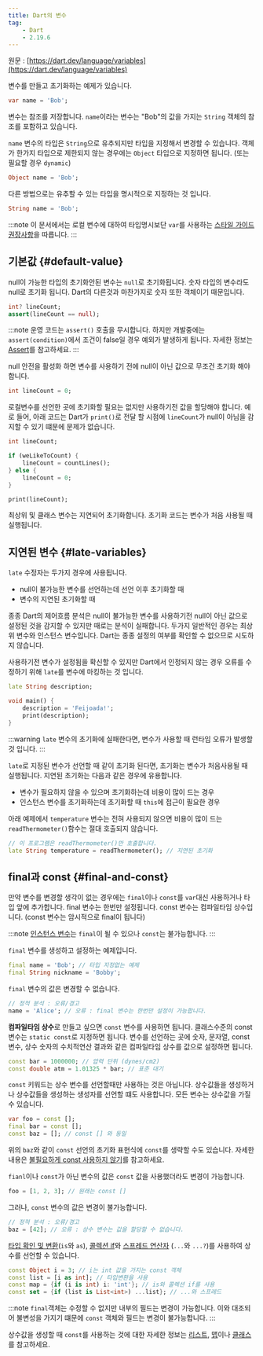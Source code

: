 ```yaml
---
title: Dart의 변수
tag:
    - Dart
    - 2.19.6
---
```


원문 : [https://dart.dev/language/variables](https://dart.dev/language/variables)

변수를 만들고 초기화하는 예제가 있습니다.

```dart
var name = 'Bob';
```

변수는 참조를 저장합니다.
`name`이라는 변수는 "Bob"의 값을 가지는 `String` 객체의 참조를 포함하고 있습니다.

`name` 변수의 타입은 `String`으로 유추되지만 타입을 지정해서 변경할 수 있습니다.
객체가 한가지 타입으로 제한되지 않는 경우에는 `Object` 타입으로 지정하면 됩니다. (또는 필요할 경우 `dynamic`)

```dart
Object name = 'Bob';
```

다른 방법으로는 유추할 수 있는 타입을 명시적으로 지정하는 것 입니다.

```dart
String name = 'Bob';
```

:::note
이 문서에서는 로컬 변수에 대하여 타입명시보단 `var`를 사용하는 [스타일 가이드 권장사항](https://dart.dev/guides/language/effective-dart/design#types)을 따릅니다.
:::

## 기본값 {#default-value}

null이 가능한 타입의 초기화안된 변수는 `null`로 초기화됩니다.
숫자 타입의 변수라도 null로 초기화 됩니다.
Dart의 다른것과 마찬가지로 숫자 또한 객체이기 때문입니다.

```dart
int? lineCount;
assert(lineCount == null);
```

:::note
운영 코드는 `assert()` 호출을 무시합니다.
하지만 개발중에는 `assert(condition)`에서 조건이 false일 경우 예외가 발생하게 됩니다.
자세한 정보는 [Assert](control-flow.md#assert)를 참고하세요.
:::

null 안전을 활성화 하면 변수를 사용하기 전에 null이 아닌 값으로 무조건 초기화 해야합니다.

```dart
int lineCount = 0;
```

로컬변수를 선언한 곳에 초기화할 필요는 없지만 사용하기전 값을 할당해야 합니다.
예로 들어, 아래 코드는 Dart가 `print()`로 전달 할 시점에 `lineCount`가 null이 아님을 감지할 수 있기 떄문에 문제가 없습니다.

```dart
int lineCount;

if (weLikeToCount) {
    lineCount = countLines();
} else {
    lineCount = 0;
}

print(lineCount);
```

최상위 및 클래스 변수는 지연되어 초기화합니다.
초기화 코드는 변수가 처음 사용될 때 실행됩니다.

## 지연된 변수 {#late-variables}

`late` 수정자는 두가지 경우에 사용됩니다.

* null이 불가능한 변수를 선언하는데 선언 이후 초기화할 때
* 변수의 지연된 초기화할 때

종종 Dart의 제어흐름 분석은 null이 불가능한 변수를 사용하기전 null이 아닌 값으로 설정된 것을 감지할 수 있지만 때로는 분석이 실패합니다.
두가지 일반적인 경우는 최상위 변수와 인스턴스 변수입니다.
Dart는 종종 설정의 여부를 확인할 수 없으므로 시도하지 않습니다.

사용하기전 변수가 설정됨을 확신할 수 있지만 Dart에서 인정되지 않는 경우 오류를 수정하기 위해 `late`를 변수에 마킹하는 것 입니다.

```dart
late String description;

void main() {
    description = 'Feijoada!';
    print(description);
}
```

:::warning
`late` 변수의 초기화에 실패한다면, 변수가 사용할 때 런타임 오류가 발생할 것 입니다.
:::

`late`로 지정된 변수가 선언할 때 같이 초기화 된다면, 초기화는 변수가 처음사용될 때 실행됩니다.
지연된 초기화는 다음과 같은 경우에 유용합니다.

* 변수가 필요하지 않을 수 있으며 초기화하는데 비용이 많이 드는 경우
* 인스턴스 변수를 초기화하는데 초기화할 때 `this`에 접근이 필요한 경우

아래 예제에서 `temperature` 변수는 전혀 사용되지 않으면 비용이 많이 드는 `readThermometer()`함수는 절대 호출되지 않습니다.

```dart
// 이 프로그램은 readThermometer()만 호출합니다.
late String temperature = readThermometer(); // 지연된 초기화
```

## final과 const {#final-and-const}

만약 변수를 변경할 생각이 없는 경우에는 `final`이나 `const`를 `var`대신 사용하거나 타입 앞에 추가합니다.
final 변수는 한번만 설정됩니다.
const 변수는 컴파일타임 상수입니다. (const 변수는 암시적으로 final이 됩니다)

:::note
[인스턴스 변수](classes.md#instance-variables)는 `final`이 될 수 있으나 `const`는 불가능합니다.
:::

`final` 변수를 생성하고 설정하는 예제입니다.

```dart
final name = 'Bob'; // 타입 지정없는 예제
final String nickname = 'Bobby';
```

`final` 변수의 값은 변경할 수 없습니다.

```dart
// 정적 분석 : 오류/경고
name = 'Alice'; // 오류 : final 변수는 한번만 설정이 가능합니다.
```

**컴파일타임 상수**로 만들고 싶으면 `const` 변수를 사용하면 됩니다.
클래스수준의 const 변수는 `static const`로 지정하면 됩니다.
변수를 선언하는 곳에 숫자, 문자열, const 변수, 상수 숫자의 수치적연산 결과와 같은 컴파일타임 상수를 값으로 설정하면 됩니다.

```dart
const bar = 1000000; // 압력 단위 (dynes/cm2)
const double atm = 1.01325 * bar; // 표준 대기
```

`const` 키워드는 상수 변수를 선언할때만 사용하는 것은 아닙니다.
상수값들을 생성하거나 상수값들을 생성하는 생성자를 선언할 떄도 사용합니다.
모든 변수는 상수값을 가질 수 있습니다.

```dart
var foo = const [];
final bar = const [];
const baz = []; // const [] 와 동일
```

위의 `baz`와 같이 `const` 선언의 초기화 표현식에 `const`를 생략할 수도 있습니다.
자세한 내용은 [불필요하게 const 사용하지 않기](https://dart.dev/guides/language/effective-dart/usage#dont-use-const-redundantly)를 참고하세요.

`fianl`이나 `const`가 아닌 변수의 값은 `const` 값을 사용했더라도 변경이 가능합니다.

```dart
foo = [1, 2, 3]; // 원래는 const []
```

그러나, `const` 변수의 값은 변경이 불가능합니다.

```dart
// 정적 분석 : 오류/경고
baz = [42]; // 오류 : 상수 변수는 값을 할당할 수 없습니다.
```

[타입 확인 및 변환](operators.md#type-test-operators)(`is`와 `as`), [콜렉션 if](collections.md#collection-operators)와 [스프레드 연산자](collections.md#spread-operators) (`...`와 `...?`)를 사용하여 상수를 선언할 수 있습니다.

```dart
const Object i = 3; // i는 int 값을 가지는 const 객체
const list = [i as int]; // 타입변환을 사용
const map = {if (i is int) i: 'int'}; // is와 콜렉션 if를 사용
const set = {if (list is List<int>) ...list}; // ...와 스프레드
```

:::note
`final`객체는 수정할 수 없지만 내부의 필드는 변경이 가능합니다.
이와 대조되어 불변성을 가지기 떄문에 `const` 객체와 필드는 변경이 불가능합니다.
:::

상수값을 생성할 때 `const`를 사용하는 것에 대한 자세한 정보는 [리스트](collections.md#lists), [맵](collections.md#maps)이나 [클래스](classes.md)를 참고하세요.

<AdsenseB />